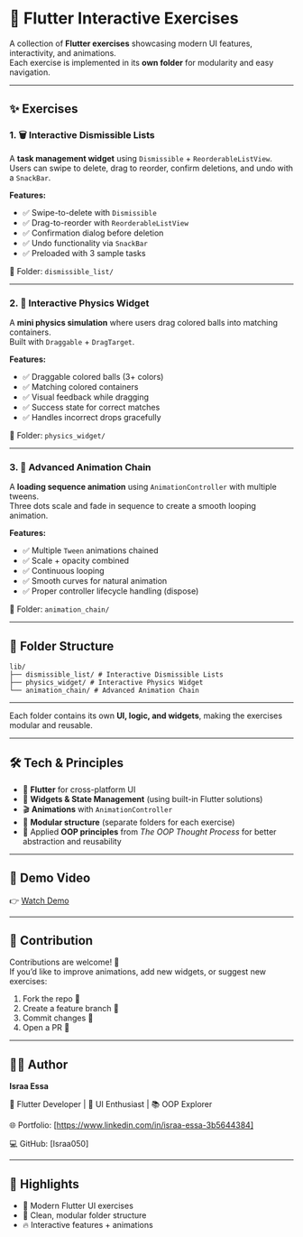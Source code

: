 # 🎯 Flutter Interactive Exercises  

A collection of **Flutter exercises** showcasing modern UI features, interactivity, and animations.  
Each exercise is implemented in its **own folder** for modularity and easy navigation.  

---

## ✨ Exercises  

### 1. 🗑️ Interactive Dismissible Lists  
A **task management widget** using `Dismissible` + `ReorderableListView`.  
Users can swipe to delete, drag to reorder, confirm deletions, and undo with a `SnackBar`.  

**Features:**  
- ✅ Swipe-to-delete with `Dismissible`  
- ✅ Drag-to-reorder with `ReorderableListView`  
- ✅ Confirmation dialog before deletion  
- ✅ Undo functionality via `SnackBar`  
- ✅ Preloaded with 3 sample tasks  

📂 Folder: `dismissible_list/`  

---

### 2. 🎨 Interactive Physics Widget  
A **mini physics simulation** where users drag colored balls into matching containers.  
Built with `Draggable` + `DragTarget`.  

**Features:**  
- ✅ Draggable colored balls (3+ colors)  
- ✅ Matching colored containers  
- ✅ Visual feedback while dragging  
- ✅ Success state for correct matches  
- ✅ Handles incorrect drops gracefully  

📂 Folder: `physics_widget/`  

---

### 3. 🔄 Advanced Animation Chain  
A **loading sequence animation** using `AnimationController` with multiple tweens.  
Three dots scale and fade in sequence to create a smooth looping animation.  

**Features:**  
- ✅ Multiple `Tween` animations chained  
- ✅ Scale + opacity combined  
- ✅ Continuous looping  
- ✅ Smooth curves for natural animation  
- ✅ Proper controller lifecycle handling (dispose)  

📂 Folder: `animation_chain/`  

---

## 📂 Folder Structure  

```
lib/
├── dismissible_list/ # Interactive Dismissible Lists
├── physics_widget/ # Interactive Physics Widget
└── animation_chain/ # Advanced Animation Chain
```
---

Each folder contains its own **UI, logic, and widgets**, making the exercises modular and reusable.  

---

## 🛠️ Tech & Principles  

- 📱 **Flutter** for cross-platform UI  
- 🎯 **Widgets & State Management** (using built-in Flutter solutions)  
- 🎬 **Animations** with `AnimationController`  
- 🧩 **Modular structure** (separate folders for each exercise)  
- 📘 Applied **OOP principles** from *The OOP Thought Process* for better abstraction and reusability  

---

## 🎥 Demo Video  

👉 [Watch Demo](https://drive.google.com/file/d/1mP5x8SD4Ufg3mDFryxErHhN2_DP7ln5X/view?usp=sharing)  

---

## 🤝 Contribution  

Contributions are welcome! 🙌  
If you’d like to improve animations, add new widgets, or suggest new exercises:  

1. Fork the repo 🍴  
2. Create a feature branch 🌱  
3. Commit changes 💬  
4. Open a PR 🚀  

---

## 👨‍💻 Author  

**Israa Essa**

💼 Flutter Developer | 🎨 UI Enthusiast | 📚 OOP Explorer  

🌐 Portfolio: [https://www.linkedin.com/in/israa-essa-3b5644384]

💻 GitHub: [Israa050]

---

## 🌟 Highlights  

- 🚀 Modern Flutter UI exercises  
- 🧩 Clean, modular folder structure  
- 🔥 Interactive features + animations  

